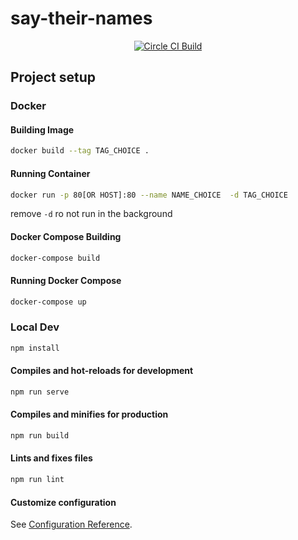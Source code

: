 # say-their-names
<p align="center">
    <a href="https://img.shields.io/circleci/build/github/NinjaAung/say-their-names">
        <img src="https://img.shields.io/circleci/build/github/NinjaAung/say-their-names"
             alt="Circle CI Build"></a>
</p>

## Project setup

### Docker

#### Building Image
```bash
docker build --tag TAG_CHOICE .
```

#### Running Container
```bash
docker run -p 80[OR HOST]:80 --name NAME_CHOICE  -d TAG_CHOICE
```
remove `-d` ro not run in the background

#### Docker Compose Building
```bash
docker-compose build
```


#### Running Docker Compose
```bash
docker-compose up
```


### Local Dev

```bash
npm install
```

#### Compiles and hot-reloads for development

```bash
npm run serve
```

#### Compiles and minifies for production

```bash
npm run build
```

#### Lints and fixes files

```bash
npm run lint
```

#### Customize configuration

See [Configuration Reference](https://cli.vuejs.org/config/).
